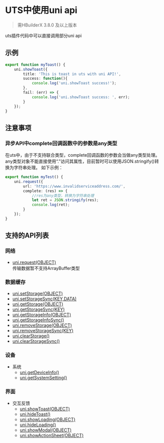# UTS中使用uni api  
> 需HBuilderX 3.8.0 及以上版本  

uts插件代码中可以直接调用部分uni api

## 示例  
```ts
export function myToast() {
	uni.showToast({
		title: 'This is toast in uts with uni API!',
		success: function(){
			console.log('uni.showToast success!');
		},
		fail: (err) => {
			console.log('uni.showToast success: ', err);
		}
	});
}
```


## 注意事项  
### 异步API中complete回调函数中的参数是any类型  
在uts中，由于不支持联合类型，complete回调函数的参数会当做any类型处理。  
any类型对象不能直接使用“.”访问其属性，目前暂时可以使用JSON.stringify()转换为字符串处理。
如下示例：
```ts
export function myTest() {
	uni.request({
		url: 'https://www.invalidserviceaddress.com/',
		complete: (res) => {
			//res为any类型，转换为字符串处理
			let ret = JSON.stringify(res);
			console.log(ret);
		}
	});
}
```


## 支持的API列表  
### 网络  
- [uni.request(OBJECT)](https://uniapp.dcloud.net.cn/api/request/request.html#request)  
	传输数据暂不支持ArrayBuffer类型  

### 数据缓存  
- [uni.setStorage(OBJECT)](https://uniapp.dcloud.net.cn/api/storage/storage.html#setstorage)  
- [uni.setStorageSync(KEY,DATA)](https://uniapp.dcloud.net.cn/api/storage/storage.html#setstoragesync)  
- [uni.getStorage(OBJECT)](https://uniapp.dcloud.net.cn/api/storage/storage.html#getstorage)  
- [uni.getStorageSync(KEY)](https://uniapp.dcloud.net.cn/api/storage/storage.html#getstoragesync)  
- [uni.getStorageInfo(OBJECT)](https://uniapp.dcloud.net.cn/api/storage/storage.html#getstorageinfo)  
- [uni.getStorageInfoSync()](https://uniapp.dcloud.net.cn/api/storage/storage.html#getstorageinfosync)  
- [uni.removeStorage(OBJECT)](https://uniapp.dcloud.net.cn/api/storage/storage.html#removestorage)  
- [uni.removeStorageSync(KEY)](https://uniapp.dcloud.net.cn/api/storage/storage.html#removestoragesync)  
- [uni.clearStorage()](https://uniapp.dcloud.net.cn/api/storage/storage.html#clearstorage)
- [uni.clearStorageSync()](https://uniapp.dcloud.net.cn/api/storage/storage.html#clearstoragesync)  

### 设备  
- 系统  
	+ [uni.getDeviceInfo()](https://uniapp.dcloud.net.cn/api/system/getDeviceInfo.html)  
	+ [uni.getSystemSetting()](https://uniapp.dcloud.net.cn/api/system/getsystemsetting.html)

### 界面  
- 交互反馈  
	+ [uni.showToast(OBJECT)](https://uniapp.dcloud.net.cn/api/ui/prompt.html#showtoast)  
	+ [uni.hideToast()](https://uniapp.dcloud.net.cn/api/ui/prompt.html#hidetoast)  
	+ [uni.showLoading(OBJECT)](https://uniapp.dcloud.net.cn/api/ui/prompt.html#showloading)  
	+ [uni.hideLoading()](https://uniapp.dcloud.net.cn/api/ui/prompt.html#hideloading)  
	+ [uni.showModal(OBJECT)](https://uniapp.dcloud.net.cn/api/ui/prompt.html#showmodal)  
	+ [uni.showActionSheet(OBJECT)](https://uniapp.dcloud.net.cn/api/ui/prompt.html#showactionsheet)  
